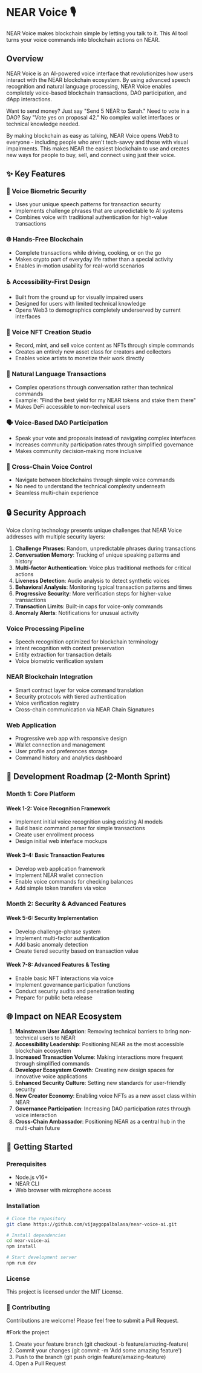 # NEAR Voice 🎙️

NEAR Voice makes blockchain simple by letting you talk to it. This AI tool turns your voice commands into blockchain actions on NEAR.

## Overview

NEAR Voice is an AI-powered voice interface that revolutionizes how users interact with the NEAR blockchain ecosystem. By using advanced speech recognition and natural language processing, NEAR Voice enables completely voice-based blockchain transactions, DAO participation, and dApp interactions.

Want to send money? Just say "Send 5 NEAR to Sarah." Need to vote in a DAO? Say "Vote yes on proposal 42." No complex wallet interfaces or technical knowledge needed.

By making blockchain as easy as talking, NEAR Voice opens Web3 to everyone - including people who aren't tech-savvy and those with visual impairments. This makes NEAR the easiest blockchain to use and creates new ways for people to buy, sell, and connect using just their voice.

## ✨ Key Features

### 🔐 Voice Biometric Security
- Uses your unique speech patterns for transaction security
- Implements challenge phrases that are unpredictable to AI systems
- Combines voice with traditional authentication for high-value transactions

### 🌐 Hands-Free Blockchain
- Complete transactions while driving, cooking, or on the go
- Makes crypto part of everyday life rather than a special activity
- Enables in-motion usability for real-world scenarios

### ♿ Accessibility-First Design
- Built from the ground up for visually impaired users
- Designed for users with limited technical knowledge
- Opens Web3 to demographics completely underserved by current interfaces

### 🎵 Voice NFT Creation Studio
- Record, mint, and sell voice content as NFTs through simple commands
- Creates an entirely new asset class for creators and collectors
- Enables voice artists to monetize their work directly

### 💬 Natural Language Transactions
- Complex operations through conversation rather than technical commands
- Example: "Find the best yield for my NEAR tokens and stake them there"
- Makes DeFi accessible to non-technical users

### 🗣️ Voice-Based DAO Participation
- Speak your vote and proposals instead of navigating complex interfaces
- Increases community participation rates through simplified governance
- Makes community decision-making more inclusive

### 🔄 Cross-Chain Voice Control
- Navigate between blockchains through simple voice commands
- No need to understand the technical complexity underneath
- Seamless multi-chain experience

## 🔒 Security Approach

Voice cloning technology presents unique challenges that NEAR Voice addresses with multiple security layers:

1. **Challenge Phrases**: Random, unpredictable phrases during transactions
2. **Conversation Memory**: Tracking of unique speaking patterns and history
3. **Multi-factor Authentication**: Voice plus traditional methods for critical actions
4. **Liveness Detection**: Audio analysis to detect synthetic voices
5. **Behavioral Analysis**: Monitoring typical transaction patterns and times
6. **Progressive Security**: More verification steps for higher-value transactions
7. **Transaction Limits**: Built-in caps for voice-only commands
8. **Anomaly Alerts**: Notifications for unusual activity

### Voice Processing Pipeline
- Speech recognition optimized for blockchain terminology
- Intent recognition with context preservation
- Entity extraction for transaction details
- Voice biometric verification system

### NEAR Blockchain Integration
- Smart contract layer for voice command translation
- Security protocols with tiered authentication
- Voice verification registry
- Cross-chain communication via NEAR Chain Signatures

### Web Application
- Progressive web app with responsive design
- Wallet connection and management
- User profile and preferences storage
- Command history and analytics dashboard

## 📅 Development Roadmap (2-Month Sprint)

### Month 1: Core Platform
#### Week 1-2: Voice Recognition Framework
- Implement initial voice recognition using existing AI models
- Build basic command parser for simple transactions
- Create user enrollment process
- Design initial web interface mockups

#### Week 3-4: Basic Transaction Features
- Develop web application framework
- Implement NEAR wallet connection
- Enable voice commands for checking balances
- Add simple token transfers via voice

### Month 2: Security & Advanced Features
#### Week 5-6: Security Implementation
- Develop challenge-phrase system
- Implement multi-factor authentication
- Add basic anomaly detection
- Create tiered security based on transaction value

#### Week 7-8: Advanced Features & Testing
- Enable basic NFT interactions via voice
- Implement governance participation functions
- Conduct security audits and penetration testing
- Prepare for public beta release

## 🌐 Impact on NEAR Ecosystem

1. **Mainstream User Adoption**: Removing technical barriers to bring non-technical users to NEAR
2. **Accessibility Leadership**: Positioning NEAR as the most accessible blockchain ecosystem
3. **Increased Transaction Volume**: Making interactions more frequent through simplified commands
4. **Developer Ecosystem Growth**: Creating new design spaces for innovative voice applications
5. **Enhanced Security Culture**: Setting new standards for user-friendly security
6. **New Creator Economy**: Enabling voice NFTs as a new asset class within NEAR
7. **Governance Participation**: Increasing DAO participation rates through voice interaction
8. **Cross-Chain Ambassador**: Positioning NEAR as a central hub in the multi-chain future

## 🚀 Getting Started

### Prerequisites
- Node.js v16+
- NEAR CLI
- Web browser with microphone access

### Installation
```bash
# Clone the repository
git clone https://github.com/vijaygopalbalasa/near-voice-ai.git

# Install dependencies
cd near-voice-ai
npm install

# Start development server
npm run dev
```
### License

This project is licensed under the MIT License.

### 🤝 Contributing

Contributions are welcome! Please feel free to submit a Pull Request.

#Fork the project

1. Create your feature branch (git checkout -b feature/amazing-feature)
2. Commit your changes (git commit -m 'Add some amazing feature')
3. Push to the branch (git push origin feature/amazing-feature)
4. Open a Pull Request



